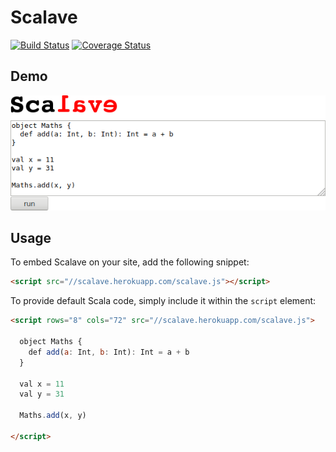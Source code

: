 # Scalave

[![Build Status](https://travis-ci.org/earldouglas/scalave.svg)](https://travis-ci.org/earldouglas/scalave)
[![Coverage Status](https://coveralls.io/repos/earldouglas/scalave/badge.png)](https://coveralls.io/r/earldouglas/scalave)

## Demo

[![Try the demo](readme/demo.png)](https://scalave.herokuapp.com/)

## Usage

To embed Scalave on your site, add the following snippet:

```html
<script src="//scalave.herokuapp.com/scalave.js"></script>
```

To provide default Scala code, simply include it within the `script`
element:

```html
<script rows="8" cols="72" src="//scalave.herokuapp.com/scalave.js">

  object Maths {
    def add(a: Int, b: Int): Int = a + b
  }

  val x = 11
  val y = 31

  Maths.add(x, y)

</script>
```
